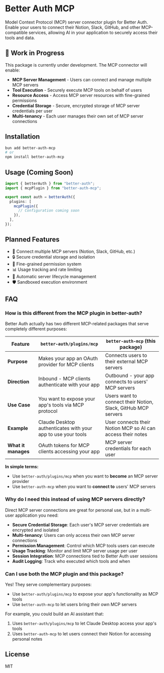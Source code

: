 # Better Auth MCP

Model Context Protocol (MCP) server connector plugin for Better Auth. Enable your users to connect their Notion, Slack, GitHub, and other MCP-compatible services, allowing AI in your application to securely access their tools and data.

## 🚧 Work in Progress

This package is currently under development. The MCP connector will enable:

- **MCP Server Management** - Users can connect and manage multiple MCP servers
- **Tool Execution** - Securely execute MCP tools on behalf of users
- **Resource Access** - Access MCP server resources with fine-grained permissions
- **Credential Storage** - Secure, encrypted storage of MCP server credentials per user
- **Multi-tenancy** - Each user manages their own set of MCP server connections

## Installation

```bash
bun add better-auth-mcp
# or
npm install better-auth-mcp
```

## Usage (Coming Soon)

```typescript
import { betterAuth } from "better-auth";
import { mcpPlugin } from "better-auth-mcp";

export const auth = betterAuth({
  plugins: [
    mcpPlugin({
      // Configuration coming soon
    }),
  ],
});
```

## Planned Features

- 🔗 Connect multiple MCP servers (Notion, Slack, GitHub, etc.)
- 🔒 Secure credential storage and isolation
- 🎯 Fine-grained permission system
- 📊 Usage tracking and rate limiting
- 🔄 Automatic server lifecycle management
- 🛡️ Sandboxed execution environment

## FAQ

### How is this different from the MCP plugin in better-auth?

Better Auth actually has two different MCP-related packages that serve completely different purposes:

| Feature             | `better-auth/plugins/mcp`                                    | `better-auth-mcp` (this package)                              |
| ------------------- | ------------------------------------------------------------ | ------------------------------------------------------------- |
| **Purpose**         | Makes your app an OAuth provider for MCP clients             | Connects users to their external MCP servers                  |
| **Direction**       | Inbound - MCP clients authenticate with your app             | Outbound - your app connects to users' MCP servers            |
| **Use Case**        | You want to expose your app's tools via MCP protocol         | Users want to connect their Notion, Slack, GitHub MCP servers |
| **Example**         | Claude Desktop authenticates with your app to use your tools | User connects their Notion MCP so AI can access their notes   |
| **What it manages** | OAuth tokens for MCP clients accessing your app              | MCP server credentials for each user                          |

**In simple terms:**

- Use `better-auth/plugins/mcp` when you want to **become** an MCP server provider
- Use `better-auth-mcp` when you want to **connect to** users' MCP servers

### Why do I need this instead of using MCP servers directly?

Direct MCP server connections are great for personal use, but in a multi-user application you need:

- **Secure Credential Storage**: Each user's MCP server credentials are encrypted and isolated
- **Multi-tenancy**: Users can only access their own MCP server connections
- **Permission Management**: Control which MCP tools users can execute
- **Usage Tracking**: Monitor and limit MCP server usage per user
- **Session Integration**: MCP connections tied to Better Auth user sessions
- **Audit Logging**: Track who executed which tools and when

### Can I use both the MCP plugin and this package?

Yes! They serve complementary purposes:

- Use `better-auth/plugins/mcp` to expose your app's functionality as MCP tools
- Use `better-auth-mcp` to let users bring their own MCP servers

For example, you could build an AI assistant that:

1. Uses `better-auth/plugins/mcp` to let Claude Desktop access your app's tools
2. Uses `better-auth-mcp` to let users connect their Notion for accessing personal notes

## License

MIT
